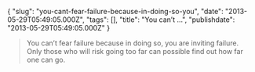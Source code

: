 {
    "slug": "you-cant-fear-failure-because-in-doing-so-you",
    "date": "2013-05-29T05:49:05.000Z",
    "tags": [],
    "title": "You can’t ...",
    "publishdate": "2013-05-29T05:49:05.000Z"
}


> You can’t fear failure because in doing so, you are inviting failure.
> Only those who will risk going too far can possible find out how far
> one can go.

